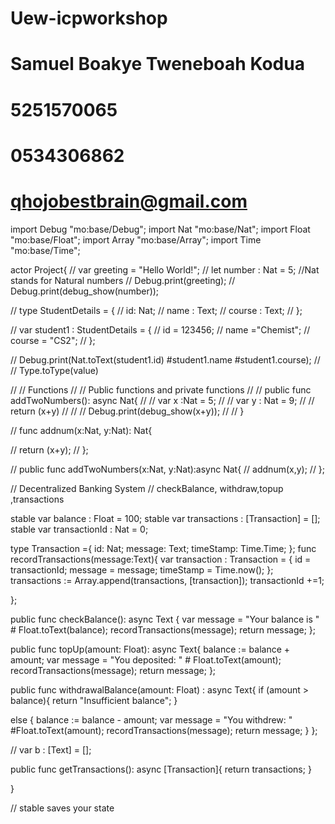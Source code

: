# Uew-icpworkshop
# Samuel Boakye Tweneboah Kodua
# 5251570065
# 0534306862
# qhojobestbrain@gmail.com
import Debug "mo:base/Debug";
import Nat "mo:base/Nat";
import Float "mo:base/Float";
import Array "mo:base/Array";
import Time "mo:base/Time";

actor Project{
//   var greeting = "Hello World!";
//   let number : Nat = 5; //Nat stands for Natural numbers
//   Debug.print(greeting);
//   Debug.print(debug_show(number));

//   type StudentDetails = {
//     id: Nat;
//     name : Text;
//     course : Text;
//   };

//   var student1 : StudentDetails = {
//     id = 123456;
//     name ="Chemist";
//     course = "CS2";
//   };

//   Debug.print(Nat.toText(student1.id) #student1.name #student1.course);
//   // Type.toType(value)

//   // Functions
//   // Public functions and private functions
// //   public func addTwoNumbers(): async Nat{
// //     var x :Nat = 5;
// //     var y : Nat = 9;
// //     return (x+y)
// //     // Debug.print(debug_show(x+y));
// //   }

// func addnum(x:Nat, y:Nat):  Nat{
  
//   return (x+y);
// };

// public func addTwoNumbers(x:Nat, y:Nat):async Nat{
//   addnum(x,y);
// };


// Decentralized Banking System
// checkBalance, withdraw,topup ,transactions

stable var balance : Float = 100;
stable var transactions : [Transaction] = [];
stable var transactionId : Nat = 0;

type Transaction ={
  id: Nat;
  message: Text;
  timeStamp: Time.Time;
};
func recordTransactions(message:Text){
  var transaction : Transaction = {
    id = transactionId;
    message = message;
    timeStamp = Time.now(); 
  };
    transactions := Array.append(transactions, [transaction]);
    transactionId +=1;

};

public func checkBalance(): async Text {
  var message = "Your balance is "  # Float.toText(balance);
  recordTransactions(message);
  return message;
};

public func topUp(amount: Float): async Text{
  balance := balance + amount;
  var message = "You deposited: " # Float.toText(amount);
  recordTransactions(message);
  return message;
};

public func withdrawalBalance(amount: Float) : async Text{
  if (amount > balance){
    return "Insufficient balance";
  }

  else {
    balance := balance - amount;
  var message = "You withdrew: " #Float.toText(amount);
  recordTransactions(message);
  return message;
  }
};

// var b : [Text] = [];

public func getTransactions(): async [Transaction]{
  return transactions;
}


}

// stable saves your state

